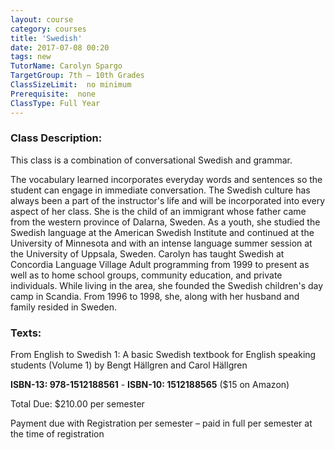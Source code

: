 ```yaml
---
layout: course
category: courses
title: 'Swedish'
date: 2017-07-08 00:20
tags: new
TutorName: Carolyn Spargo
TargetGroup: 7th – 10th Grades
ClassSizeLimit:  no minimumPrerequisite:  noneClassType: Full Year
---
```


### Class Description:This class is a combination of conversational Swedish and grammar. 

The vocabulary learned incorporates everyday words and sentences so the student can engage in immediate conversation. The Swedish culture has always been a part of the instructor's life and will be incorporated into every aspect of her class. She is the child of an immigrant whose father came from the western province of Dalarna, Sweden. As a youth, she studied the Swedish language at the American Swedish Institute and continued at the University of Minnesota and with an intense language summer session at the University of Uppsala, Sweden. Carolyn has taught Swedish at Concordia Language Village Adult programming from 1999 to present as well as to home school groups, community education, and private individuals. While living in the area, she founded the Swedish children's day camp in Scandia. From 1996 to 1998, she, along with her husband and family resided in Sweden.

### Texts:
From English to Swedish 1: A basic Swedish textbook for English speaking students (Volume 1) by Bengt Hällgren and Carol Hällgren**ISBN-13: 978-1512188561** - **ISBN-10: 1512188565** ($15 on Amazon)Total Due: $210.00 per semesterPayment due with Registration per semester – paid in full per semester at the time of registration
